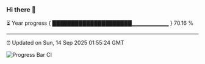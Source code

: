### Hi there 👋

⏳ Year progress { █████████████████████▁▁▁▁▁▁▁▁▁ } 70.16 %

---

⏰ Updated on Sun, 14 Sep 2025 01:55:24 GMT

![Progress Bar CI](https://github.com/ZhaoGui/ZhaoGui/workflows/Progress%20Bar%20CI/badge.svg)

